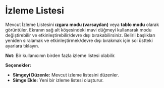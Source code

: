 # **İzleme Listesi**

Mevcut İzleme Listesini **ızgara modu (varsayılan)** veya **tablo modu** olarak görüntüler. 
Ekranın sağ alt köşesindeki mavi düğmeyi kullanarak modu değiştirebilir ve etkinleştirebilir/devre dışı bırakabilirsiniz.
Belirli başlıkları yeniden sıralamak ve etkinleştirmek/devre dışı bırakmak için sol üstteki ayarlara tıklayın.

**Not:** Bir kullanıcının birden fazla izleme listesi olabilir.

**Seçenekler:**
- **Simgeyi Düzenle:** Mevcut izleme listesini düzenler.
- **Simge Ekle:** Yeni bir izleme listesi oluşturur.